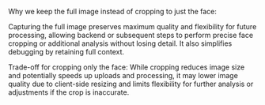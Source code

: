Why we keep the full image instead of cropping to just the face:

Capturing the full image preserves maximum quality and flexibility for future processing, allowing backend or subsequent steps to perform precise face cropping or additional analysis without losing detail. It also simplifies debugging by retaining full context.

Trade-off for cropping only the face: While cropping reduces image size and potentially speeds up uploads and processing, it may lower image quality due to client-side resizing and limits flexibility for further analysis or adjustments if the crop is inaccurate.